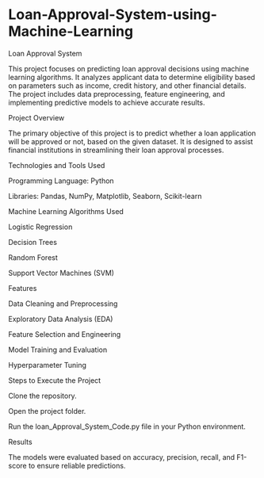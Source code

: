 # Loan-Approval-System-using-Machine-Learning
Loan Approval System

This project focuses on predicting loan approval decisions using machine learning algorithms. It analyzes applicant data to determine eligibility based on parameters such as income, credit history, and other financial details. The project includes data preprocessing, feature engineering, and implementing predictive models to achieve accurate results.

Project Overview

The primary objective of this project is to predict whether a loan application will be approved or not, based on the given dataset. It is designed to assist financial institutions in streamlining their loan approval processes.

Technologies and Tools Used

Programming Language: Python

Libraries: Pandas, NumPy, Matplotlib, Seaborn, Scikit-learn

Machine Learning Algorithms Used

Logistic Regression

Decision Trees

Random Forest

Support Vector Machines (SVM)

Features

Data Cleaning and Preprocessing

Exploratory Data Analysis (EDA)

Feature Selection and Engineering

Model Training and Evaluation

Hyperparameter Tuning

Steps to Execute the Project

Clone the repository.

Open the project folder.

Run the loan_Approval_System_Code.py file in your Python environment.

Results

The models were evaluated based on accuracy, precision, recall, and F1-score to ensure reliable predictions.
